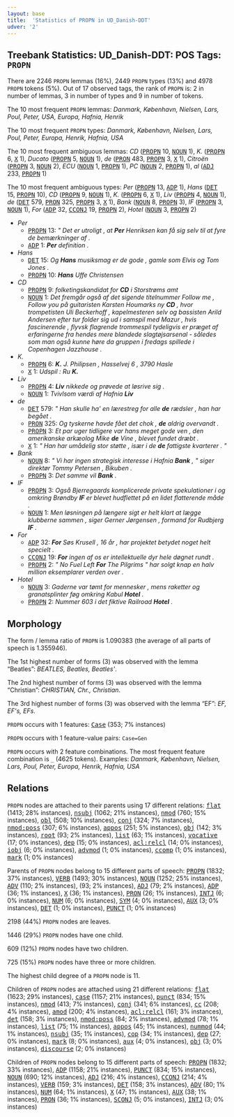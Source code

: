 ```yaml
---
layout: base
title:  'Statistics of PROPN in UD_Danish-DDT'
udver: '2'
---
```


## Treebank Statistics: UD_Danish-DDT: POS Tags: `PROPN`

There are 2246 `PROPN` lemmas (16%), 2449 `PROPN` types (13%) and 4978 `PROPN` tokens (5%).
Out of 17 observed tags, the rank of `PROPN` is: 2 in number of lemmas, 3 in number of types and 9 in number of tokens.

The 10 most frequent `PROPN` lemmas: <em>Danmark, København, Nielsen, Lars, Poul, Peter, USA, Europa, Hafnia, Henrik</em>

The 10 most frequent `PROPN` types:  <em>Danmark, København, Nielsen, Lars, Poul, Peter, Europa, Henrik, Hafnia, USA</em>

The 10 most frequent ambiguous lemmas: <em>CD</em> (<tt><a href="da_ddt-pos-PROPN.html">PROPN</a></tt> 10, <tt><a href="da_ddt-pos-NOUN.html">NOUN</a></tt> 1), <em>K.</em> (<tt><a href="da_ddt-pos-PROPN.html">PROPN</a></tt> 6, <tt><a href="da_ddt-pos-X.html">X</a></tt> 1), <em>Ducato</em> (<tt><a href="da_ddt-pos-PROPN.html">PROPN</a></tt> 5, <tt><a href="da_ddt-pos-NOUN.html">NOUN</a></tt> 1), <em>de</em> (<tt><a href="da_ddt-pos-PRON.html">PRON</a></tt> 483, <tt><a href="da_ddt-pos-PROPN.html">PROPN</a></tt> 3, <tt><a href="da_ddt-pos-X.html">X</a></tt> 1), <em>Citroën</em> (<tt><a href="da_ddt-pos-PROPN.html">PROPN</a></tt> 3, <tt><a href="da_ddt-pos-NOUN.html">NOUN</a></tt> 2), <em>ECU</em> (<tt><a href="da_ddt-pos-NOUN.html">NOUN</a></tt> 1, <tt><a href="da_ddt-pos-PROPN.html">PROPN</a></tt> 1), <em>PC</em> (<tt><a href="da_ddt-pos-NOUN.html">NOUN</a></tt> 2, <tt><a href="da_ddt-pos-PROPN.html">PROPN</a></tt> 1), <em>al</em> (<tt><a href="da_ddt-pos-ADJ.html">ADJ</a></tt> 233, <tt><a href="da_ddt-pos-PROPN.html">PROPN</a></tt> 1)

The 10 most frequent ambiguous types:  <em>Per</em> (<tt><a href="da_ddt-pos-PROPN.html">PROPN</a></tt> 13, <tt><a href="da_ddt-pos-ADP.html">ADP</a></tt> 1), <em>Hans</em> (<tt><a href="da_ddt-pos-DET.html">DET</a></tt> 15, <tt><a href="da_ddt-pos-PROPN.html">PROPN</a></tt> 10), <em>CD</em> (<tt><a href="da_ddt-pos-PROPN.html">PROPN</a></tt> 9, <tt><a href="da_ddt-pos-NOUN.html">NOUN</a></tt> 1), <em>K.</em> (<tt><a href="da_ddt-pos-PROPN.html">PROPN</a></tt> 6, <tt><a href="da_ddt-pos-X.html">X</a></tt> 1), <em>Liv</em> (<tt><a href="da_ddt-pos-PROPN.html">PROPN</a></tt> 4, <tt><a href="da_ddt-pos-NOUN.html">NOUN</a></tt> 1), <em>de</em> (<tt><a href="da_ddt-pos-DET.html">DET</a></tt> 579, <tt><a href="da_ddt-pos-PRON.html">PRON</a></tt> 325, <tt><a href="da_ddt-pos-PROPN.html">PROPN</a></tt> 3, <tt><a href="da_ddt-pos-X.html">X</a></tt> 1), <em>Bank</em> (<tt><a href="da_ddt-pos-NOUN.html">NOUN</a></tt> 8, <tt><a href="da_ddt-pos-PROPN.html">PROPN</a></tt> 3), <em>IF</em> (<tt><a href="da_ddt-pos-PROPN.html">PROPN</a></tt> 3, <tt><a href="da_ddt-pos-NOUN.html">NOUN</a></tt> 1), <em>For</em> (<tt><a href="da_ddt-pos-ADP.html">ADP</a></tt> 32, <tt><a href="da_ddt-pos-CCONJ.html">CCONJ</a></tt> 19, <tt><a href="da_ddt-pos-PROPN.html">PROPN</a></tt> 2), <em>Hotel</em> (<tt><a href="da_ddt-pos-NOUN.html">NOUN</a></tt> 3, <tt><a href="da_ddt-pos-PROPN.html">PROPN</a></tt> 2)


* <em>Per</em>
  * <tt><a href="da_ddt-pos-PROPN.html">PROPN</a></tt> 13: <em>" Det er utroligt , at <b>Per</b> Henriksen kan få sig selv til at fyre de bemærkninger af .</em>
  * <tt><a href="da_ddt-pos-ADP.html">ADP</a></tt> 1: <em><b>Per</b> definition .</em>
* <em>Hans</em>
  * <tt><a href="da_ddt-pos-DET.html">DET</a></tt> 15: <em>Og <b>Hans</b> musiksmag er de gode , gamle som Elvis og Tom Jones .</em>
  * <tt><a href="da_ddt-pos-PROPN.html">PROPN</a></tt> 10: <em><b>Hans</b> Uffe Christensen</em>
* <em>CD</em>
  * <tt><a href="da_ddt-pos-PROPN.html">PROPN</a></tt> 9: <em>folketingskandidat for <b>CD</b> i Storstrøms amt</em>
  * <tt><a href="da_ddt-pos-NOUN.html">NOUN</a></tt> 1: <em>Det fremgår også af det sigende titelnummer Follow me , Follow you på guitaristen Karsten Houmarks ny <b>CD</b> , hvor trompetisten Uli Beckerhoff , kapelmesteren selv og bassisten Arild Andersen efter tur folder sig ud i samspil med Mazur , hvis fascinerende , flyvsk flagrende trommespil tydeligvis er præget af erfaringerne fra hendes mere blandede slagtøjsarsenal - således som man også kunne høre da gruppen i fredags spillede i Copenhagen Jazzhouse .</em>
* <em>K.</em>
  * <tt><a href="da_ddt-pos-PROPN.html">PROPN</a></tt> 6: <em><b>K.</b> J. Philipsen , Hasselvej 6 , 3790 Hasle</em>
  * <tt><a href="da_ddt-pos-X.html">X</a></tt> 1: <em>Udspil : Ru <b>K.</b></em>
* <em>Liv</em>
  * <tt><a href="da_ddt-pos-PROPN.html">PROPN</a></tt> 4: <em><b>Liv</b> nikkede og prøvede at løsrive sig .</em>
  * <tt><a href="da_ddt-pos-NOUN.html">NOUN</a></tt> 1: <em>Tvivlsom værdi af Hafnia <b>Liv</b></em>
* <em>de</em>
  * <tt><a href="da_ddt-pos-DET.html">DET</a></tt> 579: <em>" Han skulle ha' en lærestreg for alle <b>de</b> rædsler , han har begået .</em>
  * <tt><a href="da_ddt-pos-PRON.html">PRON</a></tt> 325: <em>Og tyskerne havde fået det chok , <b>de</b> aldrig overvandt .</em>
  * <tt><a href="da_ddt-pos-PROPN.html">PROPN</a></tt> 3: <em>Et par uger tidligere var hans meget gode ven , den amerikanske arkæolog Mike <b>de</b> Vine , blevet fundet dræbt .</em>
  * <tt><a href="da_ddt-pos-X.html">X</a></tt> 1: <em>" Han har umådelig stor støtte , især i de <b>de</b> fattigste kvarterer . "</em>
* <em>Bank</em>
  * <tt><a href="da_ddt-pos-NOUN.html">NOUN</a></tt> 8: <em>" Vi har ingen strategisk interesse i Hafnia <b>Bank</b> , " siger direktør Tommy Petersen , Bikuben .</em>
  * <tt><a href="da_ddt-pos-PROPN.html">PROPN</a></tt> 3: <em>Det samme vil <b>Bank</b> .</em>
* <em>IF</em>
  * <tt><a href="da_ddt-pos-PROPN.html">PROPN</a></tt> 3: <em>Også Bjerregaards komplicerede private spekulationer i og omkring Brøndby <b>IF</b> er blevet hudflettet på en lidet flatterende måde .</em>
  * <tt><a href="da_ddt-pos-NOUN.html">NOUN</a></tt> 1: <em>Men løsningen på længere sigt er helt klart at lægge klubberne sammen , siger Gerner Jørgensen , formand for Rudbjerg <b>IF</b> .</em>
* <em>For</em>
  * <tt><a href="da_ddt-pos-ADP.html">ADP</a></tt> 32: <em><b>For</b> Søs Krusell , 16 år , har projektet betydet noget helt specielt .</em>
  * <tt><a href="da_ddt-pos-CCONJ.html">CCONJ</a></tt> 19: <em><b>For</b> ingen af os er intellektuelle dyr hele døgnet rundt .</em>
  * <tt><a href="da_ddt-pos-PROPN.html">PROPN</a></tt> 2: <em>" No Fuel Left <b>For</b> The Pilgrims " har solgt knap en halv million eksemplarer verden over .</em>
* <em>Hotel</em>
  * <tt><a href="da_ddt-pos-NOUN.html">NOUN</a></tt> 3: <em>Gaderne var tømt for mennesker , mens raketter og granatsplinter føg omkring Kabul <b>Hotel</b> .</em>
  * <tt><a href="da_ddt-pos-PROPN.html">PROPN</a></tt> 2: <em>Nummer 603 i det fiktive Railroad <b>Hotel</b> .</em>

## Morphology

The form / lemma ratio of `PROPN` is 1.090383 (the average of all parts of speech is 1.355946).

The 1st highest number of forms (3) was observed with the lemma “Beatles”: <em>BEATLES, Beatles, Beatles'</em>.

The 2nd highest number of forms (3) was observed with the lemma “Christian”: <em>CHRISTIAN, Chr., Christian</em>.

The 3rd highest number of forms (3) was observed with the lemma “EF”: <em>EF, EF's, EFs</em>.

`PROPN` occurs with 1 features: <tt><a href="da_ddt-feat-Case.html">Case</a></tt> (353; 7% instances)

`PROPN` occurs with 1 feature-value pairs: `Case=Gen`

`PROPN` occurs with 2 feature combinations.
The most frequent feature combination is `_` (4625 tokens).
Examples: <em>Danmark, København, Nielsen, Lars, Poul, Peter, Europa, Henrik, Hafnia, USA</em>


## Relations

`PROPN` nodes are attached to their parents using 17 different relations: <tt><a href="da_ddt-dep-flat.html">flat</a></tt> (1413; 28% instances), <tt><a href="da_ddt-dep-nsubj.html">nsubj</a></tt> (1062; 21% instances), <tt><a href="da_ddt-dep-nmod.html">nmod</a></tt> (760; 15% instances), <tt><a href="da_ddt-dep-obl.html">obl</a></tt> (508; 10% instances), <tt><a href="da_ddt-dep-conj.html">conj</a></tt> (324; 7% instances), <tt><a href="da_ddt-dep-nmod-poss.html">nmod:poss</a></tt> (307; 6% instances), <tt><a href="da_ddt-dep-appos.html">appos</a></tt> (251; 5% instances), <tt><a href="da_ddt-dep-obj.html">obj</a></tt> (142; 3% instances), <tt><a href="da_ddt-dep-root.html">root</a></tt> (93; 2% instances), <tt><a href="da_ddt-dep-list.html">list</a></tt> (63; 1% instances), <tt><a href="da_ddt-dep-vocative.html">vocative</a></tt> (17; 0% instances), <tt><a href="da_ddt-dep-dep.html">dep</a></tt> (15; 0% instances), <tt><a href="da_ddt-dep-acl-relcl.html">acl:relcl</a></tt> (14; 0% instances), <tt><a href="da_ddt-dep-iobj.html">iobj</a></tt> (6; 0% instances), <tt><a href="da_ddt-dep-advmod.html">advmod</a></tt> (1; 0% instances), <tt><a href="da_ddt-dep-ccomp.html">ccomp</a></tt> (1; 0% instances), <tt><a href="da_ddt-dep-mark.html">mark</a></tt> (1; 0% instances)

Parents of `PROPN` nodes belong to 15 different parts of speech: <tt><a href="da_ddt-pos-PROPN.html">PROPN</a></tt> (1832; 37% instances), <tt><a href="da_ddt-pos-VERB.html">VERB</a></tt> (1493; 30% instances), <tt><a href="da_ddt-pos-NOUN.html">NOUN</a></tt> (1252; 25% instances), <tt><a href="da_ddt-pos-ADV.html">ADV</a></tt> (110; 2% instances),  (93; 2% instances), <tt><a href="da_ddt-pos-ADJ.html">ADJ</a></tt> (79; 2% instances), <tt><a href="da_ddt-pos-ADP.html">ADP</a></tt> (36; 1% instances), <tt><a href="da_ddt-pos-X.html">X</a></tt> (36; 1% instances), <tt><a href="da_ddt-pos-PRON.html">PRON</a></tt> (26; 1% instances), <tt><a href="da_ddt-pos-INTJ.html">INTJ</a></tt> (6; 0% instances), <tt><a href="da_ddt-pos-NUM.html">NUM</a></tt> (6; 0% instances), <tt><a href="da_ddt-pos-SYM.html">SYM</a></tt> (4; 0% instances), <tt><a href="da_ddt-pos-AUX.html">AUX</a></tt> (3; 0% instances), <tt><a href="da_ddt-pos-DET.html">DET</a></tt> (1; 0% instances), <tt><a href="da_ddt-pos-PUNCT.html">PUNCT</a></tt> (1; 0% instances)

2198 (44%) `PROPN` nodes are leaves.

1446 (29%) `PROPN` nodes have one child.

609 (12%) `PROPN` nodes have two children.

725 (15%) `PROPN` nodes have three or more children.

The highest child degree of a `PROPN` node is 11.

Children of `PROPN` nodes are attached using 21 different relations: <tt><a href="da_ddt-dep-flat.html">flat</a></tt> (1623; 29% instances), <tt><a href="da_ddt-dep-case.html">case</a></tt> (1157; 21% instances), <tt><a href="da_ddt-dep-punct.html">punct</a></tt> (834; 15% instances), <tt><a href="da_ddt-dep-nmod.html">nmod</a></tt> (413; 7% instances), <tt><a href="da_ddt-dep-conj.html">conj</a></tt> (341; 6% instances), <tt><a href="da_ddt-dep-cc.html">cc</a></tt> (208; 4% instances), <tt><a href="da_ddt-dep-amod.html">amod</a></tt> (200; 4% instances), <tt><a href="da_ddt-dep-acl-relcl.html">acl:relcl</a></tt> (161; 3% instances), <tt><a href="da_ddt-dep-det.html">det</a></tt> (158; 3% instances), <tt><a href="da_ddt-dep-nmod-poss.html">nmod:poss</a></tt> (84; 2% instances), <tt><a href="da_ddt-dep-advmod.html">advmod</a></tt> (78; 1% instances), <tt><a href="da_ddt-dep-list.html">list</a></tt> (75; 1% instances), <tt><a href="da_ddt-dep-appos.html">appos</a></tt> (45; 1% instances), <tt><a href="da_ddt-dep-nummod.html">nummod</a></tt> (44; 1% instances), <tt><a href="da_ddt-dep-nsubj.html">nsubj</a></tt> (35; 1% instances), <tt><a href="da_ddt-dep-cop.html">cop</a></tt> (34; 1% instances), <tt><a href="da_ddt-dep-dep.html">dep</a></tt> (27; 0% instances), <tt><a href="da_ddt-dep-mark.html">mark</a></tt> (8; 0% instances), <tt><a href="da_ddt-dep-aux.html">aux</a></tt> (4; 0% instances), <tt><a href="da_ddt-dep-obj.html">obj</a></tt> (3; 0% instances), <tt><a href="da_ddt-dep-discourse.html">discourse</a></tt> (2; 0% instances)

Children of `PROPN` nodes belong to 15 different parts of speech: <tt><a href="da_ddt-pos-PROPN.html">PROPN</a></tt> (1832; 33% instances), <tt><a href="da_ddt-pos-ADP.html">ADP</a></tt> (1158; 21% instances), <tt><a href="da_ddt-pos-PUNCT.html">PUNCT</a></tt> (834; 15% instances), <tt><a href="da_ddt-pos-NOUN.html">NOUN</a></tt> (690; 12% instances), <tt><a href="da_ddt-pos-ADJ.html">ADJ</a></tt> (216; 4% instances), <tt><a href="da_ddt-pos-CCONJ.html">CCONJ</a></tt> (214; 4% instances), <tt><a href="da_ddt-pos-VERB.html">VERB</a></tt> (159; 3% instances), <tt><a href="da_ddt-pos-DET.html">DET</a></tt> (158; 3% instances), <tt><a href="da_ddt-pos-ADV.html">ADV</a></tt> (80; 1% instances), <tt><a href="da_ddt-pos-NUM.html">NUM</a></tt> (64; 1% instances), <tt><a href="da_ddt-pos-X.html">X</a></tt> (47; 1% instances), <tt><a href="da_ddt-pos-AUX.html">AUX</a></tt> (38; 1% instances), <tt><a href="da_ddt-pos-PRON.html">PRON</a></tt> (36; 1% instances), <tt><a href="da_ddt-pos-SCONJ.html">SCONJ</a></tt> (5; 0% instances), <tt><a href="da_ddt-pos-INTJ.html">INTJ</a></tt> (3; 0% instances)

